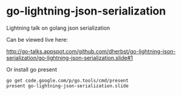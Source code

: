go-lightning-json-serialization
===============================

Lightning talk on golang json serialization

Can be viewed live here:

http://go-talks.appspot.com/github.com/dherbst/go-lightning-json-serialization/go-lightning-json-serialization.slide#1

Or install go present

    go get code.google.com/p/go.tools/cmd/present
    present go-lightning-json-serialization.slide
